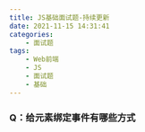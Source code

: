 ```yaml
---
title: JS基础面试题-持续更新
date: 2021-11-15 14:31:41
categories: 
	- 面试题
tags:
	- Web前端
	- JS
	- 面试题
	- 基础
---
```


### Q：给元素绑定事件有哪些方式
